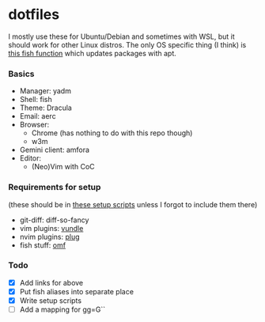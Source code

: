 # dotfiles

I mostly use these for Ubuntu/Debian and sometimes with WSL, but it should work for other
Linux distros. The only OS specific thing (I think)
is [this fish function](.config/fish/functions/apt-up.fish) which updates packages with apt.


### Basics
- Manager: yadm
- Shell: fish
- Theme: Dracula
- Email: aerc
- Browser:
   - Chrome (has nothing to do with this repo though)
   - w3m
- Gemini client: amfora
- Editor:
   - (Neo)Vim with CoC

### Requirements for setup

(these should be in [these setup scripts](_script/) unless I forgot to include them there)

- git-diff: diff-so-fancy
- vim plugins: [vundle](https://github.com/VundleVim/Vundle.vim)
- nvim plugins: [plug](https://github.com/junegunn/vim-plug)
- fish stuff: [omf](https://github.com/oh-my-fish/oh-my-fish)

### Todo
- [x] Add links for above
- [x] Put fish aliases into separate place
- [x] Write setup scripts
- [ ] Add a mapping for gg=G\`\`
